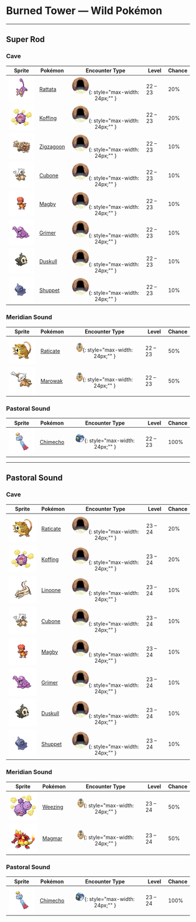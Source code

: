 # Burned Tower — Wild Pokémon

---

## Super Rod

### Cave

| Sprite | Pokémon | Encounter Type | Level | Chance |
|:------:|---------|:--------------:|-------|--------|
| ![Rattata](../../assets/sprites/rattata/front.gif "Rattata: Living wherever there is food available, it ceaselessly scavenges for edibles the entire day.") | [Rattata](../../pokemon/rattata.md) | ![Cave](../../assets/encounter_types/cave.png "Cave"){: style="max-width: 24px;"" }| 22 – 23 | 20% |
| ![Koffing](../../assets/sprites/koffing/front.gif "Koffing: The poisonous gases it contains are a little bit lighter than air, keeping it slightly airborne.") | [Koffing](../../pokemon/koffing.md) | ![Cave](../../assets/encounter_types/cave.png "Cave"){: style="max-width: 24px;"" }| 22 – 23 | 20% |
| ![Zigzagoon](../../assets/sprites/zigzagoon/front.gif "Zigzagoon: It gets interested in everything, which is why it zigs and zags. It is good at finding items.") | [Zigzagoon](../../pokemon/zigzagoon.md) | ![Cave](../../assets/encounter_types/cave.png "Cave"){: style="max-width: 24px;"" }| 22 – 23 | 10% |
| ![Cubone](../../assets/sprites/cubone/front.gif "Cubone: It always wears the skull of its dead mother, so no one has any idea what its hidden face looks like.") | [Cubone](../../pokemon/cubone.md) | ![Cave](../../assets/encounter_types/cave.png "Cave"){: style="max-width: 24px;"" }| 22 – 23 | 10% |
| ![Magby](../../assets/sprites/magby/front.gif "Magby: It is found in volcanic craters. Its body temperature is over 1,100 degrees Fahrenheit, so don’t underestimate it.") | [Magby](../../pokemon/magby.md) | ![Cave](../../assets/encounter_types/cave.png "Cave"){: style="max-width: 24px;"" }| 22 – 23 | 10% |
| ![Grimer](../../assets/sprites/grimer/front.gif "Grimer: Wherever GRIMER has passed, so many germs are left behind that no plants will ever grow again.") | [Grimer](../../pokemon/grimer.md) | ![Cave](../../assets/encounter_types/cave.png "Cave"){: style="max-width: 24px;"" }| 22 – 23 | 10% |
| ![Duskull](../../assets/sprites/duskull/front.gif "Duskull: If it finds bad children who won’t listen to their parents, it will spirit them away--or so it’s said.") | [Duskull](../../pokemon/duskull.md) | ![Cave](../../assets/encounter_types/cave.png "Cave"){: style="max-width: 24px;"" }| 22 – 23 | 10% |
| ![Shuppet](../../assets/sprites/shuppet/front.gif "Shuppet: It uses its horn to feed on envy and malice, or so it’s said. It’s very active at night.") | [Shuppet](../../pokemon/shuppet.md) | ![Cave](../../assets/encounter_types/cave.png "Cave"){: style="max-width: 24px;"" }| 22 – 23 | 10% |

### Meridian Sound

| Sprite | Pokémon | Encounter Type | Level | Chance |
|:------:|---------|:--------------:|-------|--------|
| ![Raticate](../../assets/sprites/raticate/front.gif "Raticate: Its whiskers help it to maintain balance. Its fangs never stop growing, so it gnaws to pare them down.") | [Raticate](../../pokemon/raticate.md) | ![Meridian Sound](../../assets/encounter_types/meridian_sound.png "Meridian Sound"){: style="max-width: 24px;"" }| 22 – 23 | 50% |
| ![Marowak](../../assets/sprites/marowak/front.gif "Marowak: It collects bones from an unknown place. Some whisper that a MAROWAK graveyard exists somewhere in the world.") | [Marowak](../../pokemon/marowak.md) | ![Meridian Sound](../../assets/encounter_types/meridian_sound.png "Meridian Sound"){: style="max-width: 24px;"" }| 22 – 23 | 50% |

### Pastoral Sound

| Sprite | Pokémon | Encounter Type | Level | Chance |
|:------:|---------|:--------------:|-------|--------|
| ![Chimecho](../../assets/sprites/chimecho/front.gif "Chimecho: It uses the sucker on its head to hang from a tree or from eaves. It can produce seven different tones.") | [Chimecho](../../pokemon/chimecho.md) | ![Pastoral Sound](../../assets/encounter_types/pastoral_sound.png "Pastoral Sound"){: style="max-width: 24px;"" }| 22 – 23 | 100% |

---

## Pastoral Sound

### Cave

| Sprite | Pokémon | Encounter Type | Level | Chance |
|:------:|---------|:--------------:|-------|--------|
| ![Raticate](../../assets/sprites/raticate/front.gif "Raticate: Its whiskers help it to maintain balance. Its fangs never stop growing, so it gnaws to pare them down.") | [Raticate](../../pokemon/raticate.md) | ![Cave](../../assets/encounter_types/cave.png "Cave"){: style="max-width: 24px;"" }| 23 – 24 | 20% |
| ![Koffing](../../assets/sprites/koffing/front.gif "Koffing: The poisonous gases it contains are a little bit lighter than air, keeping it slightly airborne.") | [Koffing](../../pokemon/koffing.md) | ![Cave](../../assets/encounter_types/cave.png "Cave"){: style="max-width: 24px;"" }| 23 – 24 | 20% |
| ![Linoone](../../assets/sprites/linoone/front.gif "Linoone: When running in a straight line, it can easily top 60 miles an hour. It has a tough time with curved roads.") | [Linoone](../../pokemon/linoone.md) | ![Cave](../../assets/encounter_types/cave.png "Cave"){: style="max-width: 24px;"" }| 23 – 24 | 10% |
| ![Cubone](../../assets/sprites/cubone/front.gif "Cubone: It always wears the skull of its dead mother, so no one has any idea what its hidden face looks like.") | [Cubone](../../pokemon/cubone.md) | ![Cave](../../assets/encounter_types/cave.png "Cave"){: style="max-width: 24px;"" }| 23 – 24 | 10% |
| ![Magby](../../assets/sprites/magby/front.gif "Magby: It is found in volcanic craters. Its body temperature is over 1,100 degrees Fahrenheit, so don’t underestimate it.") | [Magby](../../pokemon/magby.md) | ![Cave](../../assets/encounter_types/cave.png "Cave"){: style="max-width: 24px;"" }| 23 – 24 | 10% |
| ![Grimer](../../assets/sprites/grimer/front.gif "Grimer: Wherever GRIMER has passed, so many germs are left behind that no plants will ever grow again.") | [Grimer](../../pokemon/grimer.md) | ![Cave](../../assets/encounter_types/cave.png "Cave"){: style="max-width: 24px;"" }| 23 – 24 | 10% |
| ![Duskull](../../assets/sprites/duskull/front.gif "Duskull: If it finds bad children who won’t listen to their parents, it will spirit them away--or so it’s said.") | [Duskull](../../pokemon/duskull.md) | ![Cave](../../assets/encounter_types/cave.png "Cave"){: style="max-width: 24px;"" }| 23 – 24 | 10% |
| ![Shuppet](../../assets/sprites/shuppet/front.gif "Shuppet: It uses its horn to feed on envy and malice, or so it’s said. It’s very active at night.") | [Shuppet](../../pokemon/shuppet.md) | ![Cave](../../assets/encounter_types/cave.png "Cave"){: style="max-width: 24px;"" }| 23 – 24 | 10% |

### Meridian Sound

| Sprite | Pokémon | Encounter Type | Level | Chance |
|:------:|---------|:--------------:|-------|--------|
| ![Weezing](../../assets/sprites/weezing/front.gif "Weezing: Top-grade perfume is made using its internal poison gases by diluting them to the highest level.") | [Weezing](../../pokemon/weezing.md) | ![Meridian Sound](../../assets/encounter_types/meridian_sound.png "Meridian Sound"){: style="max-width: 24px;"" }| 23 – 24 | 50% |
| ![Magmar](../../assets/sprites/magmar/front.gif "Magmar: The fiery surface of its body gives off a wavering, rippling glare that is similar to the sun.") | [Magmar](../../pokemon/magmar.md) | ![Meridian Sound](../../assets/encounter_types/meridian_sound.png "Meridian Sound"){: style="max-width: 24px;"" }| 23 – 24 | 50% |

### Pastoral Sound

| Sprite | Pokémon | Encounter Type | Level | Chance |
|:------:|---------|:--------------:|-------|--------|
| ![Chimecho](../../assets/sprites/chimecho/front.gif "Chimecho: It uses the sucker on its head to hang from a tree or from eaves. It can produce seven different tones.") | [Chimecho](../../pokemon/chimecho.md) | ![Pastoral Sound](../../assets/encounter_types/pastoral_sound.png "Pastoral Sound"){: style="max-width: 24px;"" }| 23 – 24 | 100% |

